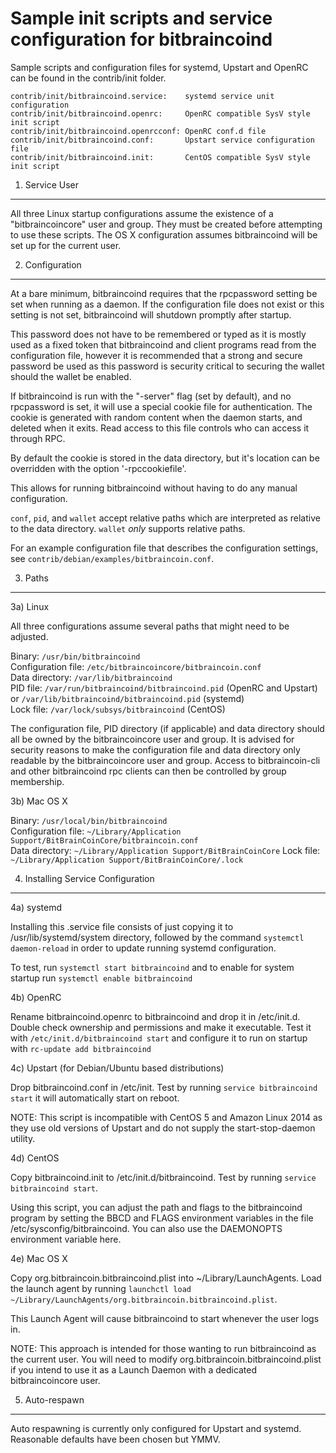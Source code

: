 Sample init scripts and service configuration for bitbraincoind
==========================================================

Sample scripts and configuration files for systemd, Upstart and OpenRC
can be found in the contrib/init folder.

    contrib/init/bitbraincoind.service:    systemd service unit configuration
    contrib/init/bitbraincoind.openrc:     OpenRC compatible SysV style init script
    contrib/init/bitbraincoind.openrcconf: OpenRC conf.d file
    contrib/init/bitbraincoind.conf:       Upstart service configuration file
    contrib/init/bitbraincoind.init:       CentOS compatible SysV style init script

1. Service User
---------------------------------

All three Linux startup configurations assume the existence of a "bitbraincoincore" user
and group.  They must be created before attempting to use these scripts.
The OS X configuration assumes bitbraincoind will be set up for the current user.

2. Configuration
---------------------------------

At a bare minimum, bitbraincoind requires that the rpcpassword setting be set
when running as a daemon.  If the configuration file does not exist or this
setting is not set, bitbraincoind will shutdown promptly after startup.

This password does not have to be remembered or typed as it is mostly used
as a fixed token that bitbraincoind and client programs read from the configuration
file, however it is recommended that a strong and secure password be used
as this password is security critical to securing the wallet should the
wallet be enabled.

If bitbraincoind is run with the "-server" flag (set by default), and no rpcpassword is set,
it will use a special cookie file for authentication. The cookie is generated with random
content when the daemon starts, and deleted when it exits. Read access to this file
controls who can access it through RPC.

By default the cookie is stored in the data directory, but it's location can be overridden
with the option '-rpccookiefile'.

This allows for running bitbraincoind without having to do any manual configuration.

`conf`, `pid`, and `wallet` accept relative paths which are interpreted as
relative to the data directory. `wallet` *only* supports relative paths.

For an example configuration file that describes the configuration settings,
see `contrib/debian/examples/bitbraincoin.conf`.

3. Paths
---------------------------------

3a) Linux

All three configurations assume several paths that might need to be adjusted.

Binary:              `/usr/bin/bitbraincoind`  
Configuration file:  `/etc/bitbraincoincore/bitbraincoin.conf`  
Data directory:      `/var/lib/bitbraincoind`  
PID file:            `/var/run/bitbraincoind/bitbraincoind.pid` (OpenRC and Upstart) or `/var/lib/bitbraincoind/bitbraincoind.pid` (systemd)  
Lock file:           `/var/lock/subsys/bitbraincoind` (CentOS)  

The configuration file, PID directory (if applicable) and data directory
should all be owned by the bitbraincoincore user and group.  It is advised for security
reasons to make the configuration file and data directory only readable by the
bitbraincoincore user and group.  Access to bitbraincoin-cli and other bitbraincoind rpc clients
can then be controlled by group membership.

3b) Mac OS X

Binary:              `/usr/local/bin/bitbraincoind`  
Configuration file:  `~/Library/Application Support/BitBrainCoinCore/bitbraincoin.conf`  
Data directory:      `~/Library/Application Support/BitBrainCoinCore`
Lock file:           `~/Library/Application Support/BitBrainCoinCore/.lock`

4. Installing Service Configuration
-----------------------------------

4a) systemd

Installing this .service file consists of just copying it to
/usr/lib/systemd/system directory, followed by the command
`systemctl daemon-reload` in order to update running systemd configuration.

To test, run `systemctl start bitbraincoind` and to enable for system startup run
`systemctl enable bitbraincoind`

4b) OpenRC

Rename bitbraincoind.openrc to bitbraincoind and drop it in /etc/init.d.  Double
check ownership and permissions and make it executable.  Test it with
`/etc/init.d/bitbraincoind start` and configure it to run on startup with
`rc-update add bitbraincoind`

4c) Upstart (for Debian/Ubuntu based distributions)

Drop bitbraincoind.conf in /etc/init.  Test by running `service bitbraincoind start`
it will automatically start on reboot.

NOTE: This script is incompatible with CentOS 5 and Amazon Linux 2014 as they
use old versions of Upstart and do not supply the start-stop-daemon utility.

4d) CentOS

Copy bitbraincoind.init to /etc/init.d/bitbraincoind. Test by running `service bitbraincoind start`.

Using this script, you can adjust the path and flags to the bitbraincoind program by
setting the BBCD and FLAGS environment variables in the file
/etc/sysconfig/bitbraincoind. You can also use the DAEMONOPTS environment variable here.

4e) Mac OS X

Copy org.bitbraincoin.bitbraincoind.plist into ~/Library/LaunchAgents. Load the launch agent by
running `launchctl load ~/Library/LaunchAgents/org.bitbraincoin.bitbraincoind.plist`.

This Launch Agent will cause bitbraincoind to start whenever the user logs in.

NOTE: This approach is intended for those wanting to run bitbraincoind as the current user.
You will need to modify org.bitbraincoin.bitbraincoind.plist if you intend to use it as a
Launch Daemon with a dedicated bitbraincoincore user.

5. Auto-respawn
-----------------------------------

Auto respawning is currently only configured for Upstart and systemd.
Reasonable defaults have been chosen but YMMV.
